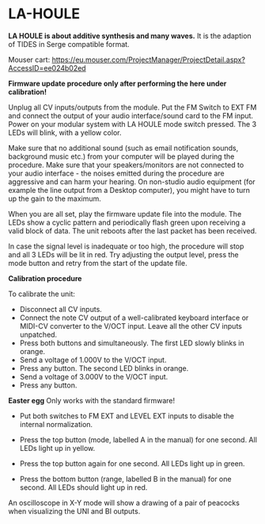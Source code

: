 # LA-HOULE
<B>LA HOULE is about additive synthesis and many waves.</B> It is the adaption of TIDES in Serge compatible format.

Mouser cart: https://eu.mouser.com/ProjectManager/ProjectDetail.aspx?AccessID=ee024b02ed

<B>Firmware update procedure only after performing the here under calibration!</B>

Unplug all CV inputs/outputs from the module. Put the FM Switch to EXT FM and connect the output of your audio interface/sound card to the FM input. Power on your modular system with LA HOULE mode switch pressed. The 3 LEDs will blink, with a yellow color.

Make sure that no additional sound (such as email notification sounds, background music etc.) from your computer will be played during the procedure. Make sure that your speakers/monitors are not connected to your audio interface - the noises emitted during the procedure are aggressive and can harm your hearing. On non-studio audio equipment (for example the line output from a Desktop computer), you might have to turn up the gain to the maximum.

When you are all set, play the firmware update file into the module. The LEDs show a cyclic pattern and periodically flash green upon receiving a valid block of data. The unit reboots after the last packet has been received.

In case the signal level is inadequate or too high, the procedure will stop and all 3 LEDs will be lit in red. Try adjusting the output level, press the mode button and retry from the start of the update file.

<B>Calibration procedure</B>

To calibrate the unit:

- Disconnect all CV inputs.
- Connect the note CV output of a well-calibrated keyboard interface or MIDI-CV converter to the V/OCT input. Leave all the other CV inputs unpatched.
- Press both buttons and simultaneously. The first LED slowly blinks in orange.
- Send a voltage of 1.000V to the V/OCT input.
- Press any button. The second LED blinks in orange.
- Send a voltage of 3.000V to the V/OCT input.
- Press any button.

<B>Easter egg</B> Only works with the standard firmware!

- Put both switches to FM EXT and LEVEL EXT inputs to disable the internal normalization.

- Press the top button (mode, labelled A in the manual) for one second. All LEDs light up in yellow.

- Press the top button again for one second. All LEDs light up in green.

- Press the bottom button (range, labelled B in the manual) for one second. All LEDs should light up in red.

An oscilloscope in X-Y mode will show a drawing of a pair of peacocks when visualizing the UNI and BI outputs.
